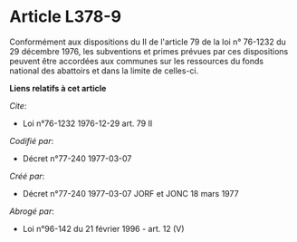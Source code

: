 # Article L378-9

Conformément aux dispositions du II de l'article 79 de la loi n° 76-1232 du 29 décembre 1976, les subventions et primes
prévues par ces dispositions peuvent être accordées aux communes sur les ressources du fonds national des abattoirs et dans
la limite de celles-ci.

**Liens relatifs à cet article**

_Cite_:

  - Loi n°76-1232 1976-12-29 art. 79 II

_Codifié par_:

  - Décret n°77-240 1977-03-07

_Créé par_:

  - Décret n°77-240 1977-03-07 JORF et JONC 18 mars 1977

_Abrogé par_:

  - Loi n°96-142 du 21 février 1996 - art. 12 (V)
